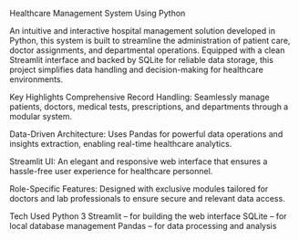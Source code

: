 Healthcare Management System Using Python


An intuitive and interactive hospital management solution developed in Python, this system is built to streamline the administration of patient care, doctor assignments, and departmental operations. Equipped with a clean Streamlit interface and backed by SQLite for reliable data storage, this project simplifies data handling and decision-making for healthcare environments.

Key Highlights
Comprehensive Record Handling: Seamlessly manage patients, doctors, medical tests, prescriptions, and departments through a modular system.

Data-Driven Architecture: Uses Pandas for powerful data operations and insights extraction, enabling real-time healthcare analytics.

Streamlit UI: An elegant and responsive web interface that ensures a hassle-free user experience for healthcare personnel.

Role-Specific Features: Designed with exclusive modules tailored for doctors and lab professionals to ensure secure and relevant data access.

Tech Used
Python 3
Streamlit – for building the web interface
SQLite – for local database management
Pandas – for data processing and analysis
